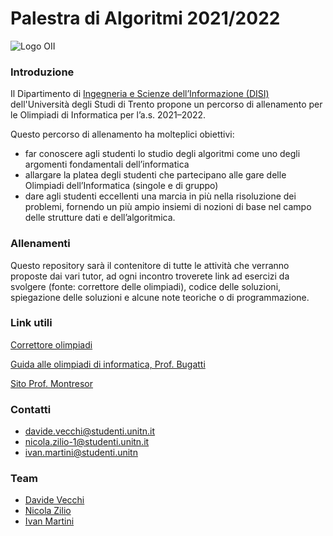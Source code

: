 # Palestra di Algoritmi 2021/2022

![Logo OII](https://training.olinfo.it/custom_images/logo.png)

### Introduzione
Il Dipartimento di [Ingegneria e Scienze dell’Informazione (DISI)](https://www.disi.unitn.it/) dell'Università degli Studi di Trento propone un percorso di allenamento per le Olimpiadi di Informatica per l’a.s. 2021–2022.

Questo percorso di allenamento ha molteplici obiettivi:
* far conoscere agli studenti lo studio degli algoritmi come uno degli argomenti fondamentali dell’informatica
* allargare la platea degli studenti che partecipano alle gare delle Olimpiadi dell’Informatica (singole e di gruppo)
* dare agli studenti eccellenti una marcia in più nella risoluzione dei problemi, fornendo un più ampio insiemi di nozioni di base nel campo delle strutture dati e dell’algoritmica.

### Allenamenti
Questo repository sarà il contenitore di tutte le attività che verranno proposte dai vari tutor, ad ogni incontro troverete link ad esercizi da svolgere (fonte: correttore delle olimpiadi), codice delle soluzioni, spiegazione delle soluzioni e alcune note teoriche o di programmazione.

### Link utili
[Correttore olimpiadi](https://training.olinfo.it/)

[Guida alle olimpiadi di informatica, Prof. Bugatti](http://www.imparando.net/sito/olimpiadi_di_informatica/guida_sesta_edizione.pdf)

[Sito Prof. Montresor](http://cricca.disi.unitn.it/montresor/)

### Contatti

- davide.vecchi@studenti.unitn.it
- nicola.zilio-1@studenti.unitn.it
- ivan.martini@studenti.unitn

### Team

- [Davide Vecchi](https://github.com/DaviDev-k)
- [Nicola Zilio]()
- [Ivan Martini]()
